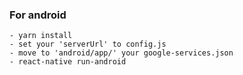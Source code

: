 ### For android
`````
- yarn install
- set your 'serverUrl' to config.js
- move to 'android/app/' your google-services.json
- react-native run-android
`````